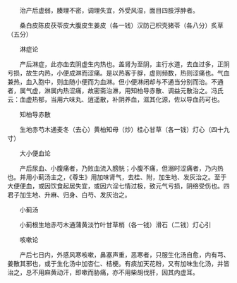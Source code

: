 <!-- { "loadSidebar": true } -->
　　治产后虚弱，腠理不密，调理失宜，外受风湿，面目四肢浮肿者。

　　桑白皮陈皮茯苓皮大腹皮生姜皮（各一钱）汉防己枳壳猪苓（各八分）炙草（五分） 

　　淋症论 

　　产后淋症，此亦血去阴虚生内热也。盖肾为至阴，主行水道，去血过多，正阴亏损，故生内热，小便成淋而涩痛。是以热客于脬，虚则频数，热则涩痛也。气血兼热，血入胞中，则血随小便而为血淋。但小便淋闭却与不通当分别而治。不通者，属气虚，淋属内热涩痛，故密斋治淋，用知柏导赤散、调益元散治之。冯氏云：血虚热郁，当用六味丸、逍遥散，补阴养血，滋其化源，佐以导血药可也。

　　知柏导赤散

　　生地赤芍木通麦冬（去心）黄柏知母（炒）桂心甘草（各一钱）灯心（四十九寸） 

　　大小便血论 

　　产后尿血、小腹痛者，乃败血流入膀胱；小腹不痛，但溺时涩痛者，乃内热也。并用小蓟汤主之，《尊生》用加味肾气，去桂、附，加生地、发灰治之。至于大便便血，或因饮食起居失宜，或因六淫七情过极，致元气亏损，阴络受伤也。四君子加生地、升麻、归身、白芍、发灰治之。

　　小蓟汤

　　小蓟根生地赤芍木通蒲黄淡竹叶甘草梢（各一钱）滑石（二钱）灯心引 

　　咳嗽论 

　　产后七日内，外感风寒咳嗽，鼻塞声重，恶寒者，只服生化汤自愈，内有芎、姜散其邪也，或于生化汤中加杏仁、桔梗。有痰加天花粉，又有加味生化汤，并皆治之，总不用麻黄动汗，即嗽而胁痛，亦不用柴胡伐肝，因其内虚耳。

　　
